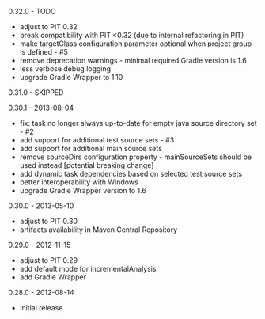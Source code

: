 0.32.0 - TODO
 - adjust to PIT 0.32
 - break compatibility with PIT <0.32 (due to internal refactoring in PIT)
 - make targetClass configuration parameter optional when project group is defined - #5
 - remove deprecation warnings - minimal required Gradle version is 1.6
 - less verbose debug logging
 - upgrade Gradle Wrapper to 1.10

0.31.0 - SKIPPED

0.30.1 - 2013-08-04
 - fix: task no longer always up-to-date for empty java source directory set - #2
 - add support for additional test source sets - #3
 - add support for additional main source sets
 - remove sourceDirs configuration property - mainSourceSets should be used instead [potential breaking change]
 - add dynamic task dependencies based on selected test source sets
 - better interoperability with Windows
 - upgrade Gradle Wrapper version to 1.6

0.30.0 - 2013-05-10
 - adjust to PIT 0.30
 - artifacts availability in Maven Central Repository

0.29.0 - 2012-11-15
 - adjust to PIT 0.29
 - add default mode for incrementalAnalysis
 - add Gradle Wrapper

0.28.0 - 2012-08-14
 - initial release
